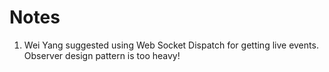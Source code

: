 # Notes

1. Wei Yang suggested using Web Socket Dispatch for getting live events. Observer design pattern is too heavy!